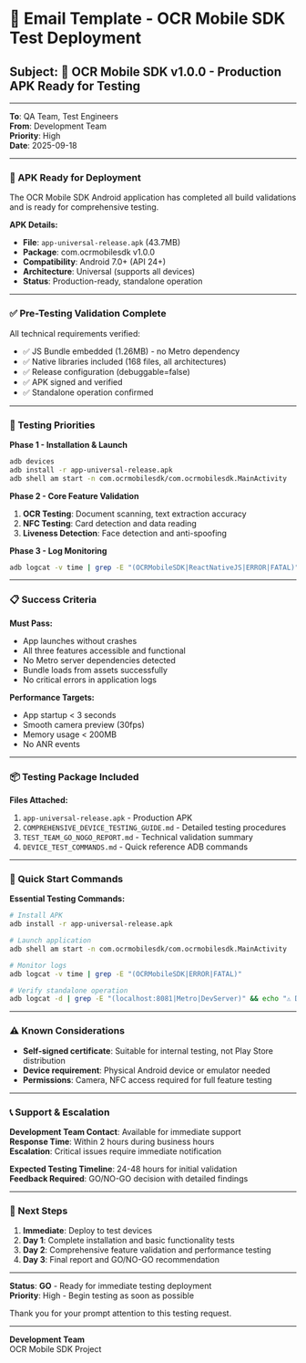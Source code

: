 # 📧 Email Template - OCR Mobile SDK Test Deployment

## Subject: 🚀 OCR Mobile SDK v1.0.0 - Production APK Ready for Testing

---

**To**: QA Team, Test Engineers  
**From**: Development Team  
**Priority**: High  
**Date**: 2025-09-18  

---

### 📱 APK Ready for Deployment

The OCR Mobile SDK Android application has completed all build validations and is ready for comprehensive testing.

**APK Details:**
- **File**: `app-universal-release.apk` (43.7MB)
- **Package**: com.ocrmobilesdk v1.0.0
- **Compatibility**: Android 7.0+ (API 24+)
- **Architecture**: Universal (supports all devices)
- **Status**: Production-ready, standalone operation

---

### ✅ Pre-Testing Validation Complete

All technical requirements verified:
- ✅ JS Bundle embedded (1.26MB) - no Metro dependency
- ✅ Native libraries included (168 files, all architectures)
- ✅ Release configuration (debuggable=false)
- ✅ APK signed and verified
- ✅ Standalone operation confirmed

---

### 🎯 Testing Priorities

**Phase 1 - Installation & Launch**
```bash
adb devices
adb install -r app-universal-release.apk
adb shell am start -n com.ocrmobilesdk/com.ocrmobilesdk.MainActivity
```

**Phase 2 - Core Feature Validation**
1. **OCR Testing**: Document scanning, text extraction accuracy
2. **NFC Testing**: Card detection and data reading
3. **Liveness Detection**: Face detection and anti-spoofing

**Phase 3 - Log Monitoring**
```bash
adb logcat -v time | grep -E "(OCRMobileSDK|ReactNativeJS|ERROR|FATAL)"
```

---

### 📋 Success Criteria

**Must Pass:**
- App launches without crashes
- All three features accessible and functional
- No Metro server dependencies detected
- Bundle loads from assets successfully
- No critical errors in application logs

**Performance Targets:**
- App startup < 3 seconds
- Smooth camera preview (30fps)
- Memory usage < 200MB
- No ANR events

---

### 📦 Testing Package Included

**Files Attached:**
1. `app-universal-release.apk` - Production APK
2. `COMPREHENSIVE_DEVICE_TESTING_GUIDE.md` - Detailed testing procedures
3. `TEST_TEAM_GO_NOGO_REPORT.md` - Technical validation summary
4. `DEVICE_TEST_COMMANDS.md` - Quick reference ADB commands

---

### 🔧 Quick Start Commands

**Essential Testing Commands:**
```bash
# Install APK
adb install -r app-universal-release.apk

# Launch application
adb shell am start -n com.ocrmobilesdk/com.ocrmobilesdk.MainActivity

# Monitor logs
adb logcat -v time | grep -E "(OCRMobileSDK|ERROR|FATAL)"

# Verify standalone operation
adb logcat -d | grep -E "(localhost:8081|Metro|DevServer)" && echo "⚠️ DEPENDENCY" || echo "✅ STANDALONE"
```

---

### ⚠️ Known Considerations

- **Self-signed certificate**: Suitable for internal testing, not Play Store distribution
- **Device requirement**: Physical Android device or emulator needed
- **Permissions**: Camera, NFC access required for full feature testing

---

### 📞 Support & Escalation

**Development Team Contact**: Available for immediate support  
**Response Time**: Within 2 hours during business hours  
**Escalation**: Critical issues require immediate notification  

**Expected Testing Timeline**: 24-48 hours for initial validation  
**Feedback Required**: GO/NO-GO decision with detailed findings  

---

### 🎯 Next Steps

1. **Immediate**: Deploy to test devices
2. **Day 1**: Complete installation and basic functionality tests
3. **Day 2**: Comprehensive feature validation and performance testing
4. **Day 3**: Final report and GO/NO-GO recommendation

---

**Status**: **GO** - Ready for immediate testing deployment  
**Priority**: High - Begin testing as soon as possible  

Thank you for your prompt attention to this testing request.

---

**Development Team**  
OCR Mobile SDK Project
